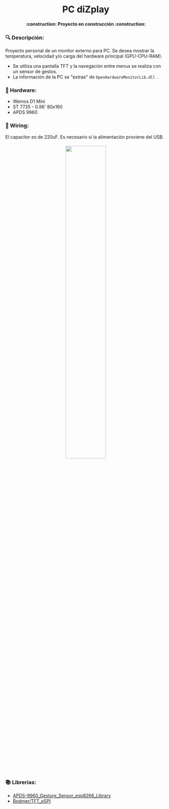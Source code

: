 <h1 align="center"> PC diZplay </h1>

<h4 align="center">
:construction: Proyecto en construcción :construction:
</h4>

### :mag: Descripción:

Proyecto personal de un monitor externo para PC. Se desea mostrar la temperatura, velocidad y/o carga del hardware principal (GPU-CPU-RAM). 
- Se utiliza una pantalla TFT y la navegación entre menus se realiza con un sensor de gestos.
- La información de la PC se "extrae" de `OpenHardwareMonitorLib.dll `.
### :wrench: Hardware:
- Wemos D1 Mini
- ST 7735 - 0.96' 80x160
- APDS 9960
### :electric_plug: Wiring:
El capacitor es de 220uF. Es necesario si la alimentación proviene del USB.
<h4 align="center">
<img src="https://user-images.githubusercontent.com/52428096/195724783-010c7869-5348-44a4-9799-43330b96c2d9.png" width=50% height=50%>
</h4>

### :books: Librerias:
- [APDS-9960_Gesture_Sensor_esp8266_Library](https://github.com/Dgemily/APDS-9960_Gesture_Sensor_esp8266_Library)
- [Bodmer/TFT_eSPI](https://github.com/Bodmer/TFT_eSPI)

